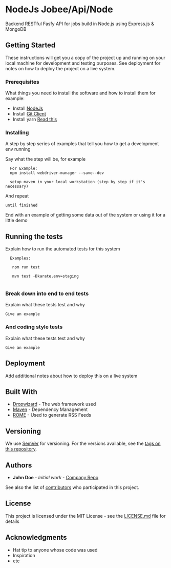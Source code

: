 # NodeJs Jobee/Api/Node

Backend RESTful Fasfy API for jobs build in Node.js using Express.js & MongoDB 

## Getting Started

These instructions will get you a copy of the project up and running on your local machine for development and testing purposes. See deployment for notes on how to deploy the project on a live system.

### Prerequisites

What things you need to install the software and how to install them
for example: 

  - Install [NodeJs](https://nodejs.org/en/)
  - Install [Git Client](https://git-scm.com/downloads)
  - Install yarn [Read this](https://yarnpkg.com/en/docs/install#mac-stable)


### Installing

A step by step series of examples that tell you how to get a development env running

Say what the step will be, for example

```
  For Example:
  npm install webdriver-manager --save--dev

  setup maven in your local workstation (step by step if it's necessary)
```

And repeat

```
until finished
```

End with an example of getting some data out of the system or using it for a little demo

## Running the tests

Explain how to run the automated tests for this system

```
  Examples:
  
   npm run test
   
   mvn test -Dkarate.env=staging
   
````

### Break down into end to end tests

Explain what these tests test and why

```
Give an example
```

### And coding style tests

Explain what these tests test and why

```
Give an example
```

## Deployment

Add additional notes about how to deploy this on a live system

## Built With

* [Dropwizard](http://www.dropwizard.io/1.0.2/docs/) - The web framework used
* [Maven](https://maven.apache.org/) - Dependency Management
* [ROME](https://rometools.github.io/rome/) - Used to generate RSS Feeds


## Versioning

We use [SemVer](http://semver.org/) for versioning. For the versions available, see the [tags on this repository](https://github.com/your/project/tags). 

## Authors

* **John Doe** - *Initial work* - [Company Repo](https://host/organization)

See also the list of [contributors](https://github.com/your/project/contributors) who participated in this project.

## License

This project is licensed under the MIT License - see the [LICENSE.md](LICENSE.md) file for details

## Acknowledgments

* Hat tip to anyone whose code was used
* Inspiration
* etc
